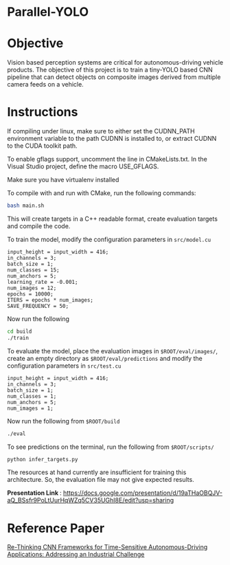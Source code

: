 # Parallel-YOLO

Objective
=========

Vision based perception systems are critical for autonomous-driving vehicle products. The objective of this project is to train a tiny-YOLO based CNN pipeline that can detect objects on composite images derived from multiple camera feeds on a vehicle. 


Instructions
============

If compiling under linux, make sure to either set the CUDNN_PATH environment variable to the path CUDNN is installed to, or extract CUDNN to the CUDA toolkit path.

To enable gflags support, uncomment the line in CMakeLists.txt. In the Visual Studio project, define the macro USE_GFLAGS.

Make sure you have virtualenv installed

To compile with and run with CMake, run the following commands:

```bash
bash main.sh
```

This will create targets in a C++ readable format, create evaluation targets and compile the code.

To train the model, modify the configuration parameters in `src/model.cu`
```
input_height = input_width = 416;
in_channels = 3;
batch_size = 1;
num_classes = 15;
num_anchors = 5;
learning_rate = -0.001;
num_images = 12;
epochs = 10000;
ITERS = epochs * num_images;
SAVE_FREQUENCY = 50;
```

Now run the following
```bash
cd build
./train
```

To evaluate the model, place the evaluation images in `$ROOT/eval/images/`, create an empty directory as `$ROOT/eval/predictions` and modify the configuration parameters in `src/test.cu`
```
input_height = input_width = 416;
in_channels = 3;
batch_size = 1;
num_classes = 1;
num_anchors = 5;
num_images = 1;
```

Now run the following from `$ROOT/build`
```bash
./eval
```

To see predictions on the terminal, run the following from `$ROOT/scripts/`
```bash
python infer_targets.py
```

The resources at hand currently are insufficient for training this architecture. So, the evaluation file may not give expected results.

<b> Presentation Link </b> : https://docs.google.com/presentation/d/19aTHaOBQJV-aQ_BSsfr9PoLtUurHqWZq5CV35UGhI8E/edit?usp=sharing

Reference Paper
==============

[Re-Thinking CNN Frameworks for Time-Sensitive Autonomous-Driving Applications: Addressing an Industrial Challenge](https://www.cs.unc.edu/~anderson/papers/rtas19.pdf)
